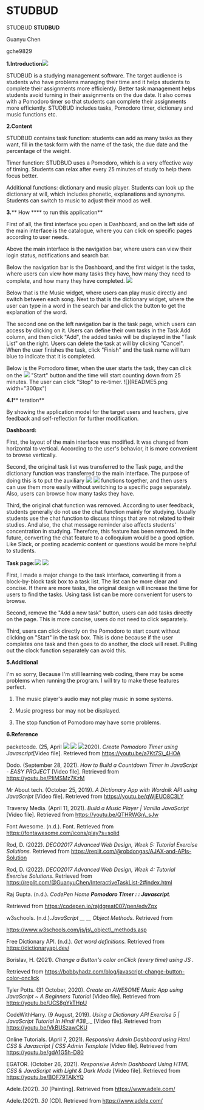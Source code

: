# STUDBUD
STUDBUD
 **STUDBUD**

Guanyu Chen

gche9829

**1.Introduction**![](README1.png)

STUDBUD is a studying management software. The target audience is students who have problems managing their time and it helps students to complete their assignments more efficiently. Better task management helps students avoid turning in their assignments on the due date. It also comes with a Pomodoro timer so that students can complete their assignments more efficiently. STUDBUD includes tasks, Pomodoro timer, dictionary and music functions etc.

**2.Content**

STUDBUD contains task function: students can add as many tasks as they want, fill in the task form with the name of the task, the due date and the percentage of the weight.

Timer function: STUDBUD uses a Pomodoro, which is a very effective way of timing. Students can relax after every 25 minutes of study to help them focus better.

Additional functions: dictionary and music player. Students can look up the dictionary at will, which includes phonetic, explanations and synonyms. Students can switch to music to adjust their mood as well.

**3.**** How **** to run this application**

First of all, the first interface you open is Dashboard, and on the left side of the main interface is the catalogue, where you can click on specific pages according to user needs.

Above the main interface is the navigation bar, where users can view their login status, notifications and search bar.

Below the navigation bar is the Dashboard, and the first widget is the tasks, where users can view how many tasks they have, how many they need to complete, and how many they have completed. ![](README2.png)

Below that is the Music widget, where users can play music directly and switch between each song. Next to that is the dictionary widget, where the user can type in a word in the search bar and click the button to get the explanation of the word. 

The second one on the left navigation bar is the task page, which users can access by clicking on it. Users can define their own tasks in the Task Add column, and then click &quot;Add&quot;, the added tasks will be displayed in the &quot;Task List&quot; on the right. Users can delete the task at will by clicking &quot;Cancel&quot;. When the user finishes the task, click &quot;Finish&quot; and the task name will turn blue to indicate that it is completed.

Below is the Pomodoro timer, when the user starts the task, they can click on the ![](README4.png) &quot;Start&quot; button and the time will start counting down from 25 minutes. The user can click &quot;Stop&quot; to re-timer. ![](README5.png width="300px")

**4.I**** teration**

By showing the application model for the target users and teachers, give feedback and self-reflection for further modification.

**Dashboard:**

First, the layout of the main interface was modified. It was changed from horizontal to vertical. According to the user&#39;s behavior, it is more convenient to browse vertically.

Second, the original task list was transferred to the Task page, and the dictionary function was transferred to the main interface. The purpose of doing this is to put the auxiliary ![](README6.png) ![](README7.png) functions together, and then users can use them more easily without switching to a specific page separately. Also, users can browse how many tasks they have.

Third, the original chat function was removed. According to user feedback, students generally do not use the chat function mainly for studying. Usually students use the chat function to discuss things that are not related to their studies. And also, the chat message reminder also affects students&#39; concentration in studying. Therefore, this feature has been removed. In the future, converting the chat feature to a colloquium would be a good option. Like Slack, or posting academic content or questions would be more helpful to students.

**Task page:**![](README8.png) ![](README9.png)

First, I made a major change to the task interface, converting it from a block-by-block task box to a task list. The list can be more clear and concise. If there are more tasks, the original design will increase the time for users to find the tasks. Using task list can be more convenient for users to browse.

Second, remove the &quot;Add a new task&quot; button, users can add tasks directly on the page. This is more concise, users do not need to click separately.

Third, users can click directly on the Pomodoro to start count without clicking on &quot;Start&quot; in the task box. This is done because if the user completes one task and then goes to do another, the clock will reset. Pulling out the clock function separately can avoid this.

**5.Additional**

I&#39;m so sorry, Because I&#39;m still learning web coding, there may be some problems when running the program. I will try to make these features perfect.

1. The music player&#39;s audio may not play music in some systems.

2. Music progress bar may not be displayed.

3. The stop function of Pomodoro may have some problems.

**6.Reference**

packetcode. (25, April ![](README10.png) ![](README11.png) ![](README12.png)2020). _Create Pomodoro Timer using Javascript_[Video file]. Retrieved from https://youtu.be/a7Kt7S\_4HOA

Dodo. (September 28, 2021). _How to Build a Countdown Timer in JavaScript - EASY PROJECT_ [Video file]. Retrieved from https://youtu.be/PIiMSMz7KzM

Mr About tech. (October 25, 2019). _A Dictionary App with Wordnik API using JavaScript_ [Video file]. Retrieved from https://youtu.be/qWjEUO8C3LY

Traversy Media. (April 11, 2021). _Build a Music Player | Vanilla JavaScript_ [Video file]. Retrieved from https://youtu.be/QTHRWGn\_sJw

Font Awesome. (n.d.). Font. Retrieved from https://fontawesome.com/icons/play?s=solid

Rod, D. (2022). _DECO2017 Advanced Web Design, Week 5: Tutorial Exercise Solutions._ Retrieved from https://replit.com/@robdongas/AJAX-and-APIs-Solution

Rod, D. (2022). _DECO2017 Advanced Web Design, Week 4: Tutorial Exercise Solutions._ Retrieved from https://replit.com/@GuanyuChen/InteractiveTaskList-2#index.html

Raj Gupta. (n.d.). _CodePen Home __Pomodoro Timer : : Javascript__._

Retrieved from https://codepen.io/rajdgreat007/pen/edvZpx

w3schools. (n.d.)._JavaScript __ __ Object Methods._ Retrieved from

https://www.w3schools.com/js/js\_object\_methods.asp

Free Dictionary API. (n.d.). _Get word definitions._ Retrieved from https://dictionaryapi.dev/

Borislav, H. (2021). _Change a Button&#39;s color onClick (every time) using JS ._

Retrieved from https://bobbyhadz.com/blog/javascript-change-button-color-onclick

Tyler Potts. (31 October, 2020). _Create an AWESOME Music App using JavaScript ~ A Beginners_ _Tutorial_ [Video file]. Retrieved from https://youtu.be/UCS8gYkTHpU

CodeWithHarry. (9 August, 2019). _Using a Dictionary API Exercise 5 | JavaScript Tutorial In Hindi_ _#38__._ [Video file]. Retrieved from https://youtu.be/VkBUSzawCKU

Online Tutorials. (April 7, 2021). _Responsive Admin Dashboard using Html CSS &amp; Javascript | CSS_ _Admin Template_ [Video file]. Retrieved from https://youtu.be/gdA1G5h-D80

EGATOR. (October 26, 2021). _Responsive Admin Dashboard Using HTML CSS &amp; JavaScript with_ _Light &amp; Dark Mode_ [Video file]. Retrieved from https://youtu.be/BOF79TAIkYQ

Adele.(2021). _30_ [Painting]. Retrieved from https://www.adele.com/

Adele.(2021). _30_ [CD]. Retrieved from https://www.adele.com/
